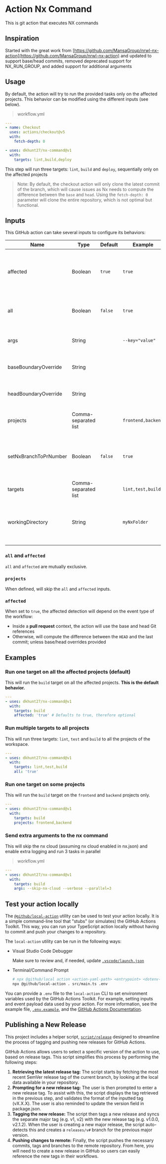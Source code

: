 # Action Nx Command

This is git action that executes NX commands

## Inspiration

Started with the great work from
[https://github.com/MansaGroup/nrwl-nx-action](https://github.com/MansaGroup/nrwl-nx-action)
and updated to support base/head commits, removed deprecated support for
NX_RUN_GROUP, and added support for additional arguments

## Usage

By default, the action will try to run the provided tasks only on the affected
projects. This behavior can be modified using the different inputs (see below).

> workflow.yml

```yaml
---
- name: Checkout
  uses: actions/checkout@v5
  with:
    fetch-depth: 0

- uses: dkhunt27/nx-command@v1
  with:
    targets: lint,build,deploy
```

This step will run three targets: `lint`, `build` and `deploy`, sequentially
only on the affected projects

> Note: By default, the checkout action will only clone the latest commit of the
> branch, which will cause issues as Nx needs to compute the difference between
> the `base` and `head`. Using the `fetch-depth: 0` parameter will clone the
> entire repository, which is not optimal but functional.

## Inputs

This GitHub action can take several inputs to configure its behaviors:

| Name                  | Type                 | Default | Example            | Description                                                                        |
| --------------------- | -------------------- | ------- | ------------------ | ---------------------------------------------------------------------------------- |
| affected              | Boolean              | `true`  | `true`             | Run the targets on the affected projects since the last modifications (more below) |
| all                   | Boolean              | `false` | `true`             | Run the targets on all the projects of the Nx workspace                            |
| args                  | String               |         | `--key="value"`    | Optional args to append to the Nx commands                                         |
| baseBoundaryOverride  | String               |         |                    | Parameter to use for overriding nx base commit                                     |
| headBoundaryOverride  | String               |         |                    | Parameter to use for overriding nx head commit                                     |
| projects              | Comma-separated list |         | `frontend,backend` | List of projects to use (more below)                                               |
| setNxBranchToPrNumber | Boolean              | `false` | `true`             | Set the NX_BRANCH environment variable to the pull request number                  |
| targets               | Comma-separated list |         | `lint,test,build`  | List of targets to execute                                                         |
| workingDirectory      | String               |         | `myNxFolder`       | Path to the Nx workspace, needed if not the repository root                        |

### `all` and `affected`

`all` and `affected` are mutually exclusive.

### `projects`

When defined, will skip the `all` and `affected` inputs.

### `affected`

When set to `true`, the affected detection will depend on the event type of the
workflow:

- Inside a **pull request** context, the action will use the base and head Git
  references
- Otherwise, will compute the difference between the `HEAD` and the last commit;
  unless base/head overrides provided

## Examples

### Run one target on all the affected projects (default)

This will run the `build` target on all the affected projects. **This is the
default behavior.**

```yaml
---
- uses: dkhunt27/nx-command@v1
  with:
    targets: build
    affected: 'true' # Defaults to true, therefore optional
```

### Run multiple targets to all projects

This will run three targets: `lint`, `test` and `build` to all the projects of
the workspace.

```yaml
---
- uses: dkhunt27/nx-command@v1
  with:
    targets: lint,test,build
    all: 'true'
```

### Run one target on some projects

This will run the `build` target on the `frontend` and `backend` projects only.

```yaml
---
- uses: dkhunt27/nx-command@v1
  with:
    targets: build
    projects: frontend,backend
```

### Send extra arguments to the nx command

This will skip the nx cloud (assuming nx cloud enabled in nx.json) and enable
extra logging and run 3 tasks in parallel

> workflow.yml

```yaml
---
- uses: dkhunt27/nx-command@v1
  with:
    targets: build
    args: --skip-nx-cloud --verbose --parallel=3
```

## Test your action locally

The [`@github/local-action`](https://github.com/github/local-action) utility can
be used to test your action locally. It is a simple command-line tool that
"stubs" (or simulates) the GitHub Actions Toolkit. This way, you can run your
TypeScript action locally without having to commit and push your changes to a
repository.

The `local-action` utility can be run in the following ways:

- Visual Studio Code Debugger

  Make sure to review and, if needed, update
  [`.vscode/launch.json`](./.vscode/launch.json)

- Terminal/Command Prompt

  ```bash
  # npx @github/local action <action-yaml-path> <entrypoint> <dotenv-file>
  npx @github/local-action . src/main.ts .env
  ```

You can provide a `.env` file to the `local-action` CLI to set environment
variables used by the GitHub Actions Toolkit. For example, setting inputs and
event payload data used by your action. For more information, see the example
file, [`.env.example`](./.env.example), and the
[GitHub Actions Documentation](https://docs.github.com/en/actions/learn-github-actions/variables#default-environment-variables).

## Publishing a New Release

This project includes a helper script, [`script/release`](./script/release)
designed to streamline the process of tagging and pushing new releases for
GitHub Actions.

GitHub Actions allows users to select a specific version of the action to use,
based on release tags. This script simplifies this process by performing the
following steps:

1. **Retrieving the latest release tag:** The script starts by fetching the most
   recent SemVer release tag of the current branch, by looking at the local data
   available in your repository.
1. **Prompting for a new release tag:** The user is then prompted to enter a new
   release tag. To assist with this, the script displays the tag retrieved in
   the previous step, and validates the format of the inputted tag (vX.X.X). The
   user is also reminded to update the version field in package.json.
1. **Tagging the new release:** The script then tags a new release and syncs the
   separate major tag (e.g. v1, v2) with the new release tag (e.g. v1.0.0,
   v2.1.2). When the user is creating a new major release, the script
   auto-detects this and creates a `releases/v#` branch for the previous major
   version.
1. **Pushing changes to remote:** Finally, the script pushes the necessary
   commits, tags and branches to the remote repository. From here, you will need
   to create a new release in GitHub so users can easily reference the new tags
   in their workflows.

